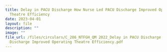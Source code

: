 ```yaml
---
title: Delay in PACU Discharge How Nurse Led PACU Discharge Improved Operating
  Theatre Efficiency
date: 2023-04-01
layout: file
description: ""
image: ""
file_url: /files/circulars/C_286_NTFGH_QM 2022_Delay in PACU Discharge How Nurse-Led PACU
  Discharge Improved Operating Theatre Efficiency.pdf
---
```

